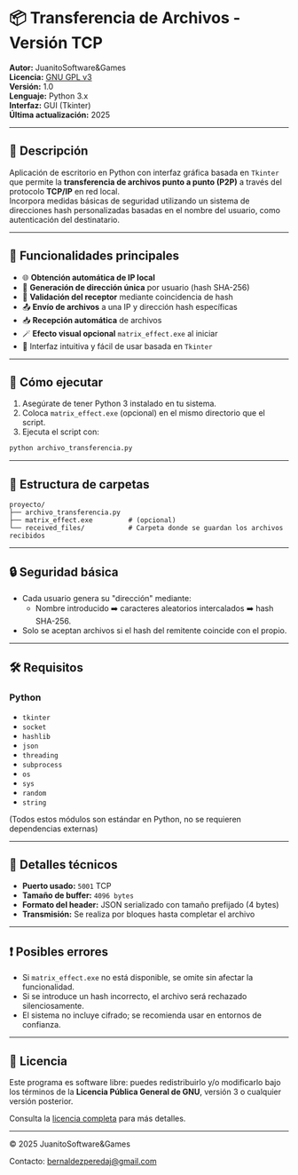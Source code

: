 
# 📦 Transferencia de Archivos - Versión TCP

**Autor:** JuanitoSoftware&Games  
**Licencia:** [GNU GPL v3](https://www.gnu.org/licenses/gpl-3.0.html)  
**Versión:** 1.0  
**Lenguaje:** Python 3.x  
**Interfaz:** GUI (Tkinter)  
**Última actualización:** 2025

---

## 🧾 Descripción

Aplicación de escritorio en Python con interfaz gráfica basada en `Tkinter` que permite la **transferencia de archivos punto a punto (P2P)** a través del protocolo **TCP/IP** en red local.  
Incorpora medidas básicas de seguridad utilizando un sistema de direcciones hash personalizadas basadas en el nombre del usuario, como autenticación del destinatario.

---

## 🎯 Funcionalidades principales

- 🌐 **Obtención automática de IP local**
- 🧠 **Generación de dirección única** por usuario (hash SHA-256)
- 🔐 **Validación del receptor** mediante coincidencia de hash
- 📤 **Envío de archivos** a una IP y dirección hash específicas
- 📥 **Recepción automática** de archivos
- 🪄 **Efecto visual opcional** `matrix_effect.exe` al iniciar
- 🧾 Interfaz intuitiva y fácil de usar basada en `Tkinter`

---

## 🚀 Cómo ejecutar

1. Asegúrate de tener Python 3 instalado en tu sistema.
2. Coloca `matrix_effect.exe` (opcional) en el mismo directorio que el script.
3. Ejecuta el script con:

```bash
python archivo_transferencia.py
```

---

## 📁 Estructura de carpetas

```plaintext
proyecto/
├── archivo_transferencia.py
├── matrix_effect.exe         # (opcional)
└── received_files/           # Carpeta donde se guardan los archivos recibidos
```

---

## 🔒 Seguridad básica

- Cada usuario genera su "dirección" mediante:
  - Nombre introducido ➡️ caracteres aleatorios intercalados ➡️ hash SHA-256.
- Solo se aceptan archivos si el hash del remitente coincide con el propio.

---

## 🛠️ Requisitos

### Python
- `tkinter`
- `socket`
- `hashlib`
- `json`
- `threading`
- `subprocess`
- `os`
- `sys`
- `random`
- `string`

(Todos estos módulos son estándar en Python, no se requieren dependencias externas)

---

## 🧪 Detalles técnicos

- **Puerto usado:** `5001` TCP
- **Tamaño de buffer:** `4096 bytes`
- **Formato del header:** JSON serializado con tamaño prefijado (4 bytes)
- **Transmisión:** Se realiza por bloques hasta completar el archivo

---

## ❗ Posibles errores

- Si `matrix_effect.exe` no está disponible, se omite sin afectar la funcionalidad.
- Si se introduce un hash incorrecto, el archivo será rechazado silenciosamente.
- El sistema no incluye cifrado; se recomienda usar en entornos de confianza.

---

## 📃 Licencia

Este programa es software libre: puedes redistribuirlo y/o modificarlo bajo los términos de la **Licencia Pública General de GNU**, versión 3 o cualquier versión posterior.

Consulta la [licencia completa](https://www.gnu.org/licenses/gpl-3.0.html) para más detalles.

---

© 2025 JuanitoSoftware&Games

Contacto: bernaldezperedaj@gmail.com
